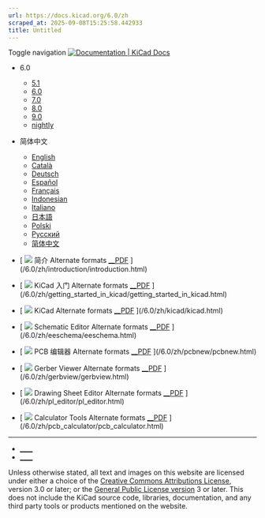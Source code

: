 ```yaml
---
url: https://docs.kicad.org/6.0/zh
scraped_at: 2025-09-08T15:25:58.442933
title: Untitled
---
```


Toggle navigation [ ![Documentation | KiCad](/img/kicad_logo_small.png) Docs ](/)

  * 6.0 
    * [ 5.1 ](/5.1)
    * [ 6.0 ](/6.0)
    * [ 7.0 ](/7.0)
    * [ 8.0 ](/8.0)
    * [ 9.0 ](/9.0)
    * [ nightly ](/master)
  * 简体中文 
    * [ English ](/6.0/en)
    * [ Català ](/6.0/ca)
    * [ Deutsch ](/6.0/de)
    * [ Español ](/6.0/es)
    * [ Français ](/6.0/fr)
    * [ Indonesian ](/6.0/id)
    * [ Italiano ](/6.0/it)
    * [ 日本語 ](/6.0/ja)
    * [ Polski ](/6.0/pl)
    * [ Русский ](/6.0/ru)
    * [ 简体中文 ](/6.0/zh)

  * [ ![](/img/guide-icons/placeholder.png) 简介 Alternate formats [__PDF](/6.0/zh/introduction/introduction.pdf) ](/6.0/zh/introduction/introduction.html)
  * [ ![](/img/guide-icons/placeholder.png) KiCad 入门 Alternate formats [__PDF](/6.0/zh/getting_started_in_kicad/getting_started_in_kicad.pdf) ](/6.0/zh/getting_started_in_kicad/getting_started_in_kicad.html)
  * [ ![](/img/guide-icons/kicad.png) KiCad Alternate formats [__PDF](/6.0/zh/kicad/kicad.pdf) ](/6.0/zh/kicad/kicad.html)
  * [ ![](/img/guide-icons/eeschema.png) Schematic Editor Alternate formats [__PDF](/6.0/zh/eeschema/eeschema.pdf) ](/6.0/zh/eeschema/eeschema.html)
  * [ ![](/img/guide-icons/pcbnew.png) PCB 编辑器 Alternate formats [__PDF](/6.0/zh/pcbnew/pcbnew.pdf) ](/6.0/zh/pcbnew/pcbnew.html)
  * [ ![](/img/guide-icons/gerbview.png) Gerber Viewer Alternate formats [__PDF](/6.0/zh/gerbview/gerbview.pdf) ](/6.0/zh/gerbview/gerbview.html)
  * [ ![](/img/guide-icons/pl_editor.png) Drawing Sheet Editor Alternate formats [__PDF](/6.0/zh/pl_editor/pl_editor.pdf) ](/6.0/zh/pl_editor/pl_editor.html)
  * [ ![](/img/guide-icons/pcb_calculator.png) Calculator Tools Alternate formats [__PDF](/6.0/zh/pcb_calculator/pcb_calculator.pdf) ](/6.0/zh/pcb_calculator/pcb_calculator.html)

* * *

  * [ ____ ](https://forum.kicad.info/)
  * [ ____ ](https://gitlab.com/kicad)

Unless otherwise stated, all text and images on this website are licensed
under either a choice of the [Creative Commons Attributions
License](/about/licenses/#_creative_commons_attribution_3_0_unported), version
3.0 or later; or the [General Public License
version](/about/licenses/#_gnu_general_public_license_v3) 3 or later. This
does not include the KiCad source code, libraries, documentation, and any
third party tools or products mentioned on the website.

